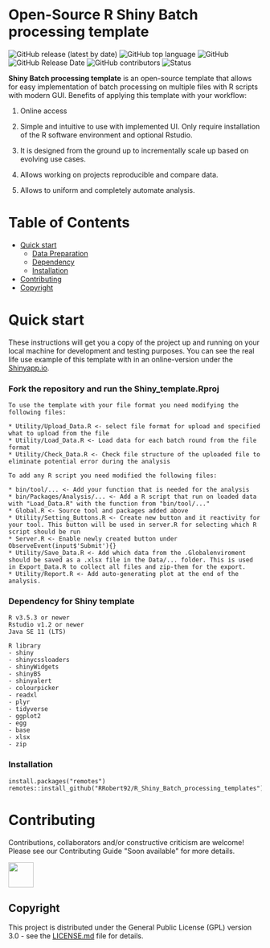 # Open-Source R Shiny Batch processing template
![GitHub release (latest by date)](https://img.shields.io/github/v/release/RRobert92/R_Shiny_Batch_processing_templates)
![GitHub top language](https://img.shields.io/github/languages/top/RRobert92/R_Shiny_Batch_processing_template)
![GitHub](https://img.shields.io/github/license/RRobert92/R_Shiny_Batch_processing_template)
![GitHub Release Date](https://img.shields.io/github/release-date/RRobert92/MR_Shiny_Batch_processing_template)
![GitHub contributors](https://img.shields.io/github/contributors/RRobert92/R_Shiny_Batch_processing_template)
![Status](https://img.shields.io/badge/lifecycle-experimental-orange.svg)

**Shiny Batch processing template** is an open-source template that allows for easy implementation of batch processing on multiple files with R scripts with modern GUI. 
Benefits of applying this template with your workflow:
  
1. Online access

2. Simple and intuitive to use with implemented UI. Only require installation of the R software environment and optional Rstudio.

3. It is designed from the ground up to incrementally scale up based on evolving use cases. 

4. Allows working on projects reproducible and compare data.

5. Allows to uniform and completely automate analysis.

# Table of Contents

* [Quick start](#Quick_start)
  * [Data Preparation](#Quick_start_DP)
  * [Dependency](#Dependency)
  * [Installation](#Quick_start_IN)
* [Contributing](#Contributing)
* [Copyright](#Copyright)
  
<a name="Quick_start"></a>
# Quick start
These instructions will get you a copy of the project up and running on your local machine for development and testing purposes.
You can see the real life use example of this template with in an online-version under the [Shinyapp.io](https://kiewisz.shinyapps.io/ASGA/).

<a name="Quick_start_DP"></a>
### Fork the repository and run the Shiny_template.Rproj
```
To use the template with your file format you need modifying the following files:

* Utility/Upload_Data.R <- select file format for upload and specified what to upload from the file
* Utility/Load_Data.R <- Load data for each batch round from the file format
* Utility/Check_Data.R <- Check file structure of the uploaded file to eliminate potential error during the analysis

To add any R script you need modified the following files:

* bin/tool/... <- Add your function that is needed for the analysis
* bin/Packages/Analysis/... <- Add a R script that run on loaded data with "Load_Data.R" with the function from "bin/tool/..."
* Global.R <- Source tool and packages added above
* Utility/Setting_Buttons.R <- Create new button and it reactivity for your tool. This button will be used in server.R for selecting which R script should be run 
* Server.R <- Enable newly created button under ObserveEvent(input$'Submit'){}
* Utility/Save_Data.R <- Add which data from the .Globalenviroment should be saved as a .xlsx file in the Data/... folder. This is used in Export_Data.R to collect all files and zip-them for the export.
* Utility/Report.R <- Add auto-generating plot at the end of the analysis.
```

<a name="Dependency"></a>
### Dependency for Shiny template
```
R v3.5.3 or newer
Rstudio v1.2 or newer
Java SE 11 (LTS)

R library
- shiny
- shinycssloaders
- shinyWidgets
- shinyBS
- shinyalert
- colourpicker
- readxl
- plyr
- tidyverse
- ggplot2
- egg
- base
- xlsx
- zip
```

<a name="Quick_start_IN"></a>
### Installation
```
install.packages("remotes")
remotes::install_github("RRobert92/R_Shiny_Batch_processing_templates")

```
<a name="Contributing"></a>
# Contributing
Contributions, collaborators and/or constructive criticism are welcome! Please see our Contributing Guide "Soon available" for more details.

<a href="https://sourcerer.io/rrobert92"><img src="https://avatars0.githubusercontent.com/u/56911280?v=4" height="50px" width="50px" alt=""/></a>
<a name="Copyright"></a>
## Copyright
This project is distributed under the General Public License (GPL) version 3.0 - see the [LICENSE.md](LICENSE.md) file for details.
